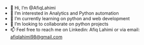 - 👋 Hi, I’m @AfiqLahimi
- 👀 I’m interested in Analytics and Python automation
- 🌱 I’m currently learning on python and web development
- 💞️ I’m looking to collaborate on python projects
- 📫 Feel free to reach me on Linkedin: Afiq Lahimi or via email: afiqlahimi98@gmail.com

<!---
AfiqLahimi/AfiqLahimi is a ✨ special ✨ repository because its `README.md` (this file) appears on your GitHub profile.
You can click the Preview link to take a look at your changes.
--->

